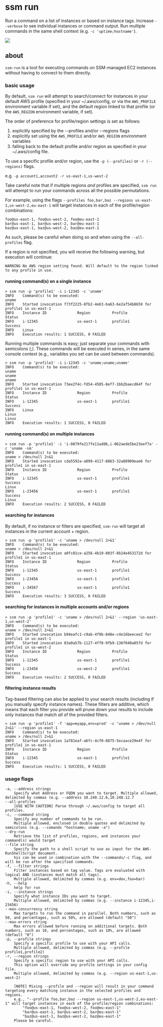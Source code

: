 # ssm run

Run a command on a list of instances or based on instance tags.
Increase `--verbose` to see individual instances or command output.
Run multiple commands in the same shell context (e.g. `-c 'uptime;hostname'`).

![](../../img/ssm-run.gif)

## about

`ssm-run` is a tool for executing commands on SSM-managed EC2 instances without having to connect to them directly.

### basic usage

By default, `ssm run` will attempt to search/connect for instances in your default AWS profile (specified in your ~/.aws/config, or via the `AWS_PROFILE` environment variable if set), and the default region linked to that profile (or the `AWS_REGION` environment variable, if set).

The order of preference for profile/region settings is set as follows:

1) explicitly specified by the --profiles and/or --regions flags
2) explicitly set using the `AWS_PROFILE` and/or `AWS_REGION` environment variables
3) falling back to the default profile and/or region as specified in your ~/.aws/config file.

To use a specific profile and/or region, use the `-p (--profiles)` or `-r (--regions)` flags.

e.g. `-p account1,account2 -r us-east-1,us-west-2`

Take careful note that if multiple regions *and* profiles are specified, `ssm run` will attempt to run your commands across all the possible permutations.

For example, using the flags `--profiles foo,bar,baz --regions us-east-1,us-west-2,eu-east-1` will target instances in each of the profile/region combinations:

	foo@us-east-1, foo@us-west-2, foo@eu-east-1
	bar@us-east-1, bar@us-west-2, bar@eu-east-1
	baz@us-east-1, baz@us-west-2, baz@eu-east-1

As such, please be careful when doing so and when using the `--all-profiles` flag.

If a region is not specified, you will receive the following warning, but execution will continue:

```
WARNING	No AWS region setting found. Will default to the region linked to any profile in use.
```

#### running command(s) on a single instance

```
> ssm run -p 'profile1' -i i-12345 -c 'uname'
INFO    Command(s) to be executed:
uname             
INFO    Started invocation f73f2225-8fb2-4e63-ba63-6e2af54b8659 for profile1 in us-east-1 
INFO    Instance ID              Region          Profile         Status 
INFO    i-12345                  us-east-1       profile1        Success 
INFO    Linux                                        
INFO    Execution results: 1 SUCCESS, 0 FAILED
```

Running multiple commands is easy; just separate your commands with semicolons (;). These commands will be executed in series, in the same console context (e.g., variables you set can be used between commands).

```
> ssm run -p 'profile1' -i i-12345 -c 'uname;uname;uname'
INFO    Command(s) to be executed:
uname
uname
uname 
INFO    Started invocation 73ee2f4c-fd54-4505-8ef7-1bb2baecd64f for profile1 in us-east-1 
INFO    Instance ID              Region          Profile         Status 
INFO    i-12345                  us-east-1       profile1        Success 
INFO    Linux
Linux
Linux                            
INFO    Execution results: 1 SUCCESS, 0 FAILED 
```

#### running command(s) on multiple instances

```
> ssm run -p 'profile1' -i 'i-0879fe217fe11ad86,i-062aede5be23eef7a' -c 'uname -sm'
INFO    Command(s) to be executed:
uname > /dev/null 2>&1 
INFO    Started invocation cda5592a-a099-4117-8863-32a88909eae6 for profile1 in us-east-1 
INFO    Instance ID              Region          Profile         Status 
INFO    i-12345                  us-east-1       profile1        Success
Linux
INFO    i-23456                  us-east-1       profile1        Success 
Linux
INFO    Execution results: 2 SUCCESS, 0 FAILED
```

#### searching for instances

By default, if no instance or filters are specified, `ssm-run` will target all instances in the current account + region.

```
> ssm run -p 'profile1' -c 'uname > /dev/null 2>&1'
INFO    Command(s) to be executed:
uname > /dev/null 2>&1 
INFO    Started invocation a0fc81ce-a256-4b19-803f-8b24e453172d for profile1 in us-east-1 
INFO    Instance ID              Region          Profile         Status 
INFO    i-12345                  us-east-1       profile1        Success 
INFO    i-23456                  us-east-1       profile1        Success 
INFO    i-34567                  us-east-1       profile1        Success 
INFO    Execution results: 3 SUCCESS, 0 FAILED
```

#### searching for instances in multiple accounts and/or regions

```
> ssm run -p 'profile1' -c 'uname > /dev/null 2>&1' --region 'us-east-1,us-west-2'
INFO    Command(s) to be executed:
uname > /dev/null 2>&1
INFO    Started invocation b94eafc1-c9ab-4f9b-848e-c4e16beecee2 for profile1 in us-east-1
INFO    Started invocation 83a0a57b-1127-4ff8-9fb9-136f040a05fd for profile1 in us-west-2
INFO    Instance ID              Region          Profile         Status
INFO    i-12345                  us-east-1       profile1        Success
INFO    i-23456                  us-west-2       profile1        Success
INFO    Execution results: 2 SUCCESS, 0 FAILED
```

#### filtering instance results

Tag-based filtering can also be applied to your search results (including if you manually specify instance names). These filters are additive, which means that each filter you provide will prune down your results to include only instances that match *all* of the provided filters.

```
> ssm run -p 'profile1' -f 'app=myapp,env=prod' -c 'uname > /dev/null 2>&1' --region us-east-1
INFO    Command(s) to be executed:
uname > /dev/null 2>&1 
INFO    Started invocation 1a781eaf-a6fc-4cf0-8875-5ecaace29e4f for profile1 in us-east-1 
INFO    Instance ID              Region          Profile         Status 
INFO    i-12345                  us-east-1       profile1        Success 
INFO    Execution results: 1 SUCCESS, 0 FAILED
```

### usage flags

```
-a, --address strings       
    Specify what Address or FQDN you want to target. Multiple allowed, delimited by commas (e.g. --address 10.240.12.6,10.240.12.7
--all-profiles
	[USE WITH CAUTION] Parse through ~/.aws/config to target all profiles.
-c, --command string
	Specify any number of commands to be run.
	Multiple allowed, enclosed in double quotes and delimited by semicolons (e.g. --comands "hostname; uname -a")
--dry-run
	Retrieve the list of profiles, regions, and instances your command(s) would target
--file string
	Specify the path to a shell script to use as input for the AWS-RunShellScript document.
	his can be used in combination with the --commands/-c flag, and will be run after the specified commands.
-f, --filter strings
	Filter instances based on tag value. Tags are evaluated with logical AND (instances must match all tags).
	Multiple allowed, delimited by commas (e.g. env=dev,foo=bar)
-h, --help 
	help for run
-i, --instance strings
	Specify what instance IDs you want to target.
	Multiple allowed, delimited by commas (e.g. --instance i-12345,i-23456)
--max-concurrency string
	Max targets to run the command in parallel. Both numbers, such as 50, and percentages, such as 50%, are allowed (default "50")
--max-errors string
	Max errors allowed before running on additional targets. Both numbers, such as 10, and percentages, such as 10%, are allowed (default "0")
-p, --profile strings
	Specify a specific profile to use with your API calls.
	Multiple allowed, delimited by commas (e.g. --profile profile1,profile2)
-r, --region strings
	Specify a specific region to use with your API calls.
	This option will override any profile settings in your config file.
	Multiple allowed, delimited by commas (e.g. --region us-east-1,us-west-2)

	[NOTE] Mixing --profile and --region will result in your command targeting every matching instance in the selected profiles and regions.
	e.g., "--profile foo,bar,baz --region us-east-1,us-west-2,eu-east-1" will target instances in each of the profile/region combinations:
		"foo@us-east-1, foo@us-west-2, foo@eu-east-1"
		"bar@us-east-1, bar@us-west-2, bar@eu-east-1"
		"baz@us-east-1, baz@us-west-2, baz@eu-east-1"
	Please be careful.
```
